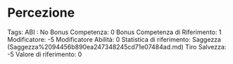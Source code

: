 # Percezione

Tags: ABI
: No
Bonus Competenza: 0
Bonus Competenza di Riferimento: 1
Modificatore: -5
Modificatore  Abilità: 0
Statistica di riferimento: Saggezza (Saggezza%2094456b890ea247348245cd71e07484ad.md)
Tiro Salvezza: -5
Valore di riferimento: 0